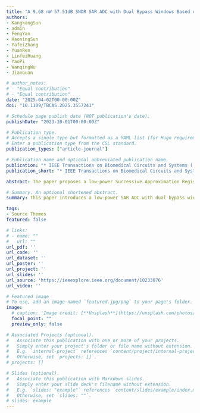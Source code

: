 ```yaml
---
title: "A 9.68 nW 57.51dB SNDR SAR ADC with Dual Bypass Windows Based on Non-binary Split Capacitors for Biomedical Applications"
authors:
- KangkangSun
- admin
- FengYan
- HaoningSun
- YafeiZhang
- YuanRen
- LinfeiHuang
- YaoPi
- WanqingWu
- JianGuan

# author_notes:
# - "Equal contribution"
# - "Equal contribution"
date: "2025-04-02T00:00:00Z"
doi: "10.1109/TBCAS.2025.3557241"

# Schedule page publish date (NOT publication's date).
publishDate: "2023-10-01T00:00:00Z"

# Publication type.
# Accepts a single type but formatted as a YAML list (for Hugo requirements).
# Enter a publication type from the CSL standard.
publication_types: ["article-journal"]

# Publication name and optional abbreviated publication name.
publication: "* IEEE Transactions on Biomedical Circuits and Systems ( Early Access )*. 2023;44(10): 1664-1667."
publication_short: "* IEEE Transactions on Biomedical Circuits and Systems ( Early Access ) *. 2023;44(10): 1664-1667"

abstract: The paper proposes a low-power Successive Approximation Register (SAR) Analog-to-Digital Conversion (ADC) with dual bypass windows based on non-binary split capacitors. To reduce the power consumption, the bypass windows constituted by the split capacitors can maximize the coverage of biological signals both in the resting state and excited state. When the signal falls within the designated window, unnecessary conversion cycles are skipped. This process is mainly judged and controlled by digital circuits, which is highly robust and does not require calibration. Meanwhile, a low-power dynamic CMOS comparator is proposed, which can effectively reduce the voltage variation of the latch node during the comparator’s operation, further reducing power consumption. The proposed SAR ADC, based on a 180nm process, measures a power consumption of 9.68nW at a supply voltage of 0.6V and a sampling rate of 5.21kS/s. The signal-to-noise-and-distortion ratio (SNDR) and the spur-free dynamic range (SFDR) are measured at 57.51dB and 71.68dB, respectively. It also achieves an effective number of bits (ENOB) of 9.26 bits and a Walden figure-of-merit (FoM) of 2.9 fJ/conv.-step. The proposed SAR ADC is also verified by collected electromyogram (EMG), electrocardiogram (ECG), and electroencephalogram (EEG) signals. The average power consumption for quantifying EMG signals is 7.95 nW, providing an attractive solution for low-power SAR ADCs in biomedical applications.

# Summary. An optional shortened abstract.
summary: This paper introduces a low-power SAR ADC with dual bypass windows, achieving 9.68nW at 0.6V for biomedical signals. It features cycle skipping and a dynamic comparator, enabling 9.26-bit ENOB with EMG/ECG/EEG compatibility.

tags:
- Source Themes
featured: false

# links:
# - name: ""
#   url: ""
url_pdf: ''
url_code: ''
url_dataset: ''
url_poster: ''
url_project: ''
url_slides: ''
url_source: 'https://ieeexplore.ieee.org/document/10233876'
url_video: ''

# Featured image
# To use, add an image named `featured.jpg/png` to your page's folder. 
image:
  # caption: 'Image credit: [**Unsplash**](https://unsplash.com/photos/jdD8gXaTZsc)'
  focal_point: ""
  preview_only: false

# Associated Projects (optional).
#   Associate this publication with one or more of your projects.
#   Simply enter your project's folder or file name without extension.
#   E.g. `internal-project` references `content/project/internal-project/index.md`.
#   Otherwise, set `projects: []`.
# projects: []

# Slides (optional).
#   Associate this publication with Markdown slides.
#   Simply enter your slide deck's filename without extension.
#   E.g. `slides: "example"` references `content/slides/example/index.md`.
#   Otherwise, set `slides: ""`.
# slides: example
---
```


<!-- {{% callout note %}}
Click the *Cite* button above to demo the feature to enable visitors to import publication metadata into their reference management software.
{{% /callout %}}

{{% callout note %}}
Create your slides in Markdown - click the *Slides* button to check out the example.
{{% /callout %}}

Add the publication's **full text** or **supplementary notes** here. You can use rich formatting such as including [code, math, and images](https://docs.hugoblox.com/content/writing-markdown-latex/). -->
